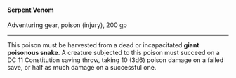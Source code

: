 #### Serpent Venom

Adventuring gear, poison (injury), 200 gp

---

This poison must be harvested from a dead or incapacitated **giant poisonous snake**. A creature subjected to this poison must succeed on a DC 11 Constitution saving throw, taking 10 (3d6) poison damage on a failed save, or half as much damage on a successful one.